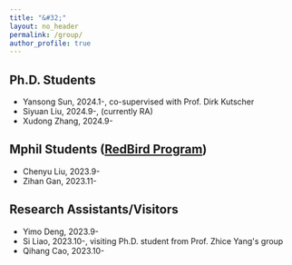 ```yaml
---
title: "&#32;"
layout: no_header
permalink: /group/
author_profile: true
---
```


## Ph.D. Students

- Yansong Sun, 2024.1-, co-supervised with Prof. Dirk Kutscher
- Siyuan Liu, 2024.9-, (currently RA)
- Xudong Zhang, 2024.9- 

## Mphil Students ([RedBird Program](https://vptlo.hkust-gz.edu.cn/rbm/))

- Chenyu Liu, 2023.9-
- Zihan Gan, 2023.11-

## Research Assistants/Visitors

- Yimo Deng, 2023.9-
- Si Liao, 2023.10-, visiting Ph.D. student from Prof. Zhice Yang's group
- Qihang Cao, 2023.10-


